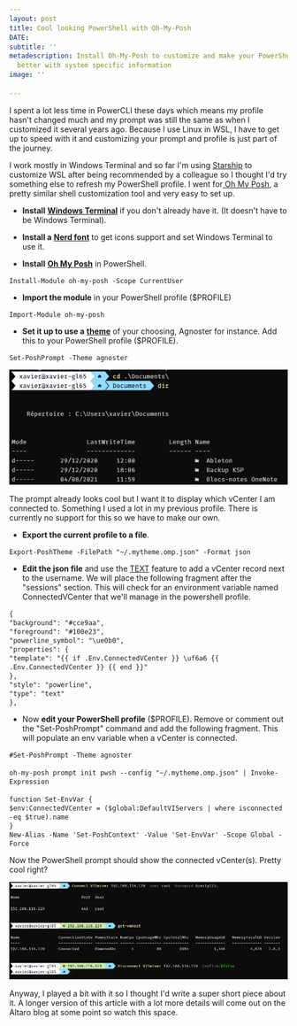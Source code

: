 ```yaml
---
layout: post
title: Cool looking PowerShell with Oh-My-Posh
DATE: 
subtitle: ''
metadescription: Install Oh-My-Posh to customize and make your PowerShell prompt look
  better with system specific information
image: ''

---
```

I spent a lot less time in PowerCLI these days which means my profile hasn't changed much and my prompt was still the same as when I customized it several years ago. Because I use Linux in WSL, I have to get up to speed with it and customizing your prompt and profile is just part of the journey.

I work mostly in Windows Terminal and so far I'm using [Starship](https://starship.rs/) to customize WSL after being recommended by a colleague so I thought I'd try something else to refresh my PowerShell profile. I went for[ Oh My Posh](https://ohmyposh.dev/), a pretty similar shell customization tool and very easy to set up.

* **Install** [**Windows Terminal**](https://www.microsoft.com/en-us/p/windows-terminal/9n0dx20hk701#activetab=pivot:overviewtab) if you don't already have it. (It doesn't have to be Windows Terminal).


* **Install a** [**Nerd font**](https://www.nerdfonts.com/) to get icons support and set Windows Terminal to use it.


* **Install** [**Oh My Posh**](https://ohmyposh.dev/docs/windows) in PowerShell.

<!-- I hate markdown -->

    Install-Module oh-my-posh -Scope CurrentUser

* **Import the module** in your PowerShell profile ($PROFILE)

<!-- I hate markdown -->

    Import-Module oh-my-posh

* **Set it up to use a** [**theme**]() of your choosing, Agnoster for instance. Add this to your PowerShell profile ($PROFILE).

<!-- I hate markdown -->

    Set-PoshPrompt -Theme agnoster

![](/img/ohmyposh1.png)

The prompt already looks cool but I want it to display which vCenter I am connected to. Something I used a lot in my previous profile. There is currently no support for this so we have to make our own.

* **Export the current profile to a file**.

<!-- I hate markdown -->

    Export-PoshTheme -FilePath "~/.mytheme.omp.json" -Format json

* **Edit the json file** and use the [TEXT](https://ohmyposh.dev/docs/text) feature to add a vCenter record next to the username. We will place the following fragment after the "sessions" section. This will check for an environment variable named ConnectedVCenter that we'll manage in the powershell profile.

<!-- I hate markdown -->

    {
    "background": "#cce9aa",
    "foreground": "#100e23",
    "powerline_symbol": "\ue0b0",
    "properties": {
    "template": "{{ if .Env.ConnectedVCenter }} \uf6a6 {{ .Env.ConnectedVCenter }} {{ end }}"
    },
    "style": "powerline",
    "type": "text"
    },

* Now **edit your PowerShell profile** ($PROFILE). Remove or comment out the "Set-PoshPrompt" command and add the following fragment. This will populate an env variable when a vCenter is connected.

<!-- I hate markdown -->

    #Set-PoshPrompt -Theme agnoster
    
    oh-my-posh prompt init pwsh --config "~/.mytheme.omp.json" | Invoke-Expression
    
    function Set-EnvVar {
    $env:ConnectedVCenter = ($global:DefaultVIServers | where isconnected -eq $true).name
    }
    New-Alias -Name 'Set-PoshContext' -Value 'Set-EnvVar' -Scope Global -Force

Now the PowerShell prompt should show the connected vCenter(s). Pretty cool right?

![](/img/ohmyposh2.png)

Anyway, I played a bit with it so I thought I'd write a super short piece about it. A longer version of this article with a lot more details will come out on the Altaro blog at some point so watch this space.